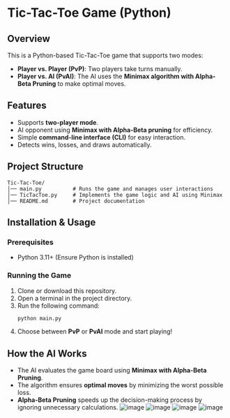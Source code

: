 # Tic-Tac-Toe Game (Python)

## Overview
This is a Python-based Tic-Tac-Toe game that supports two modes:
- **Player vs. Player (PvP)**: Two players take turns manually.
- **Player vs. AI (PvAI)**: The AI uses the **Minimax algorithm with Alpha-Beta Pruning** to make optimal moves.

## Features
- Supports **two-player mode**.
- AI opponent using **Minimax with Alpha-Beta pruning** for efficiency.
- Simple **command-line interface (CLI)** for easy interaction.
- Detects wins, losses, and draws automatically.

## Project Structure
```
Tic-Tac-Toe/
│── main.py          # Runs the game and manages user interactions
│── TicTacToe.py     # Implements the game logic and AI using Minimax
│── README.md        # Project documentation
```

## Installation & Usage
### Prerequisites
- Python 3.11+ (Ensure Python is installed)

### Running the Game
1. Clone or download this repository.
2. Open a terminal in the project directory.
3. Run the following command:
   ```bash
   python main.py
   ```
4. Choose between **PvP** or **PvAI** mode and start playing!

## How the AI Works
- The AI evaluates the game board using **Minimax with Alpha-Beta Pruning**.
- The algorithm ensures **optimal moves** by minimizing the worst possible loss.
- **Alpha-Beta Pruning** speeds up the decision-making process by ignoring unnecessary calculations.
![image](https://github.com/user-attachments/assets/917cae90-868e-4a84-8d13-6b691294ee9b)
![image](https://github.com/user-attachments/assets/6984a19d-af80-4d8f-88a2-942984014265)
![image](https://github.com/user-attachments/assets/36c918ab-885b-415e-97e1-a059ce422e55)
![image](https://github.com/user-attachments/assets/e7581392-5e61-43c1-b1b1-a0f51e5442d5)


